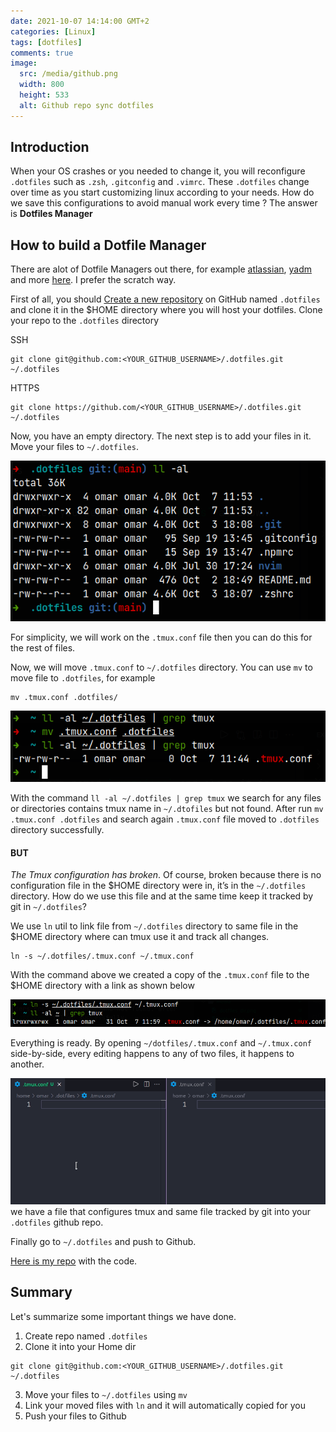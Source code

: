 ```yaml
---
date: 2021-10-07 14:14:00 GMT+2
categories: [Linux]
tags: [dotfiles]
comments: true
image:
  src: /media/github.png
  width: 800
  height: 533
  alt: Github repo sync dotfiles
---
```


## Introduction

When your OS crashes or you needed to change it, you will reconfigure `.dotfiles` such as `.zsh`, `.gitconfig` and `.vimrc`. These `.dotfiles` change over time as you start customizing linux according to your needs. How do we save this configurations to avoid manual work every time ? The answer is **Dotfiles Manager**

## How to build a Dotfile Manager

There are alot of Dotfile Managers out there, for example [atlassian](https://www.atlassian.com/), [yadm](https://yadm.io/) and more [here](https://dotfiles.github.io/utilities/).
I prefer the scratch way.

First of all, you should [Create a new repository](https://github.com/new) on GitHub named `.dotfiles` and clone it in the $HOME directory where you will host your dotfiles. Clone your repo to the `.dotfiles` directory

SSH

```shell
git clone git@github.com:<YOUR_GITHUB_USERNAME>/.dotfiles.git ~/.dotfiles
```

HTTPS

```shell
git clone https://github.com/<YOUR_GITHUB_USERNAME>/.dotfiles.git ~/.dotfiles
```

Now, you have an empty directory. The next step is to add your files in it. Move your files to `~/.dotfiles`.

![Dotfiles Dir](/media/dotfiles_dir.png)

For simplicity, we will work on the `.tmux.conf` file then you can do this for the rest of files.

Now, we will move `.tmux.conf` to `~/.dotfiles` directory. You can use `mv` to move file to `.dotfiles`, for example

```shell
mv .tmux.conf .dotfiles/
```

![mv](/media/mv.png)

With the command `ll -al ~/.dotfiles | grep tmux` we search for any files or directories contains tmux name in `~/.dtofiles` but not found. After run `mv .tmux.conf .dotfiles` and search again `.tmux.conf` file moved to `.dotfiles` directory successfully.

#### **BUT**

_The Tmux configuration has broken_. Of course, broken because there is no configuration file in the $HOME directory were in, it’s in the `~/.dotfiles` directory. How do we use this file and at the same time keep it tracked by git in `~/.dotfiles`?

We use `ln` util to link file from `~/.dotfiles` directory to same file in the $HOME directory where can tmux use it and track all changes.

```shell
ln -s ~/.dotfiles/.tmux.conf ~/.tmux.conf
```

With the command above we created a copy of the `.tmux.conf` file to the $HOME directory with a link as shown below

![Link betweem files](/media/linking_file.png)

Everything is ready. By opening `~/dotfiles/.tmux.conf` and `~/.tmux.conf` side-by-side, every editing happens to any of two files, it happens to another.

![Tracking](/media/tracking.gif)
we have a file that configures tmux and same file tracked by git into your `.dotfiles` github repo.

Finally go to `~/.dotfiles` and push to Github.

[Here is my repo](https://github.com/omarelweshy/.dotfiles) with the code.

## Summary

Let's summarize some important things we have done.

1. Create repo named `.dotfiles`
2. Clone it into your Home dir

```shell
git clone git@github.com:<YOUR_GITHUB_USERNAME>/.dotfiles.git ~/.dotfiles
```

3. Move your files to `~/.dotfiles` using `mv`
4. Link your moved files with `ln` and it will automatically copied for you
5. Push your files to Github
